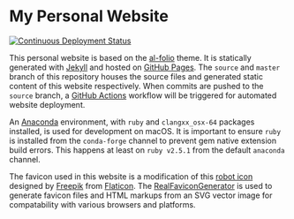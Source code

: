 # My Personal Website

[![Continuous Deployment Status](https://github.com/low5545/low5545.github.io/workflows/Deploy/badge.svg?branch=source&event=push)](https://github.com/low5545/low5545.github.io/actions?query=workflow%3ADeploy+event%3Apush)

This personal website is based on the [al-folio](https://github.com/alshedivat/al-folio) theme. It is statically generated with [Jekyll](https://jekyllrb.com) and hosted on [GitHub Pages](https://pages.github.com). The `source` and `master` branch of this repository houses the source files and generated static content of this website respectively. When commits are pushed to the `source` branch, a [GitHub Actions](https://github.com/features/actions) workflow will be triggered for automated website deployment. 

An [Anaconda](https://www.anaconda.com) environment, with `ruby` and `clangxx_osx-64` packages installed, is used for development on macOS. It is important to ensure `ruby` is installed from the `conda-forge` channel to prevent gem native extension build errors. This happens at least on `ruby v2.5.1` from the default `anaconda` channel.

The favicon used in this website is a modification of this [robot icon](https://www.flaticon.com/free-icon/robot_1006195?term=robot&page=1&position=12&related_item_id=1006195) designed by [Freepik](https://www.flaticon.com/authors/freepik) from [Flaticon](https://www.flaticon.com). The [RealFaviconGenerator](https://realfavicongenerator.net) is used to generate favicon files and HTML markups from an SVG vector image for compatability with various browsers and platforms.
